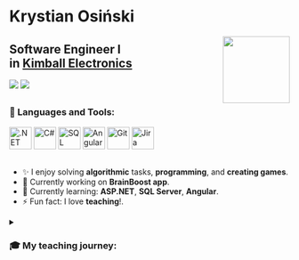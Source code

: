 <div align=left>
<h1>Krystian Osiński  </h1>
<div align="right">
  <img src="https://companieslogo.com/img/orig/KE-28e988d0.png?t=1644318675"  height="120" align="right"/>
</div>
  
<h2>Software Engineer I <br>in <a href="https://www.kimballelectronics.com/global-facilities/poznan-poland" target="_blank">Kimball Electronics</a></h2>
<a href="https://www.linkedin.com/in/krystian-osi%C5%84ski-6a4b46245/" target="_blank"><img src="https://img.shields.io/badge/LinkedIn-0A66C2.svg?style=for-the-badge&logo=LinkedIn&logoColor=white"></a>
<!--<a href="https://www.youtube.com/channel/UCfH07qENh6BdSq1nUBSK53Q" target="_blank"><img src="https://img.shields.io/badge/YouTube-FF0000?style=for-the-badge&logo=youtube&logoColor=white"/></a>-->
<a href="mailto:krystian.osinski@education-it.pl"><img src="https://img.shields.io/badge/Gmail-D14836?style=for-the-badge&logo=gmail&logoColor=white"/></a>
<div>
<!-- <img src="https://komarev.com/ghpvc/?username=Education-IT&style=flat-square&color=blue" alt=""/>--></div>
</div>


##

 ### 🧰 Languages and Tools:

<div>
   <img src="https://upload.wikimedia.org/wikipedia/commons/7/7d/Microsoft_.NET_logo.svg" title=".NET" alt=".NET" width="40" height="40"/>
   <img src="https://cdn.jsdelivr.net/gh/devicons/devicon/icons/csharp/csharp-original.svg" title="C#" alt="C#" width="40" height="40"/>
   <img src="https://img.icons8.com/color/48/microsoft-sql-server.png" title="SQL Server" alt="SQL Server" width="40" height="40"/>
   <img src="https://cdn.jsdelivr.net/gh/devicons/devicon/icons/angularjs/angularjs-original.svg" title="Angular" alt="Angular" width="40" height="40"/>
   <img src="https://cdn.jsdelivr.net/gh/devicons/devicon/icons/git/git-original.svg" title="Git" alt="Git" width="40" height="40"/>
   <img src="https://cdn.jsdelivr.net/gh/devicons/devicon/icons/jira/jira-original-wordmark.svg" title="Jira" alt="Jira" width="40" height="40"/>
          
          
</div>

##
- ✨ I enjoy solving **algorithmic** tasks, **programming**, and **creating games**.
- 🔭 Currently working on **BrainBoost app**.
- 🌱 Currently learning: **ASP.NET**, **SQL Server**, **Angular**.
- ⚡ Fun fact: I love **teaching**!.
<!-- - :mag_right: https://education-it.github.io/todo/ -->

<details>
 <summary><h3>🎓 My teaching journey:</h3></summary>
  
📚 My adventure began in a military high school, where we had many classes with rescuers, soldiers, police officers, and firefighters. After basic training, I became the class commander, and together with my classmates, we took on the challenge of teaching younger classes drill and rescue techniques. As we gained experience, we also started teaching preschool, primary, and middle school students. I participated as a "judge" or "role-player" in many rescue competitions organized by the "Crisis Management Center".


📝 During high school, I started working as a tutor in mathematics and geography. I mainly helped primary and middle school students. I worked as a tutor for 2 years. (Currently, I only help my sister and cousin with their high school exams)

☕ Then I started working at Starbucks, where I quickly became a Trainer Barista and, shortly after, a Store Coffee Master. My main tasks included preparing an individual development plan and training baristas who wanted to progress horizontally to the position of coffee master. I took care of new employees and equipped them with the necessary knowledge for barista work while spreading the passion for coffee in the team, inspiring them, and fostering their development in the world of coffee. I worked at Starbucks for 2.5 years.

💻 After the first year of computer science studies, I decided to fully engage in teaching! 😊 I started working at Sky Blue Education (since 09.2021), where I conduct stationary and remote classes in block programming using MakeCode and Python programming for children in grades 1-6 (groups of 12 students). I also co-create the curriculum and didactic materials (textbooks and sample programs). I also organize various promotional activities, such as open days, demonstration classes, stands at fairs or parent-teacher meetings.

📃I have created 2 handbooks for teaching block programming in MakeCode and programming in Python in Minecraft Education Edition. I have also developed 2 courses (each consisting of 8 lessons) teaching Python and HTML & CSS."

-> Python lvl.1 course [link](https://skyblue.education/programowanie-dla-dzieci-python/)

-> HTML & CSS course [link](https://skyblue.education/tworzenie-stron-internetowych-dla-dzieci/)

I record online classes using OBS Studio and then share them on YouTube platform.

I finished teaching on October 1, 2023. I continue to support and advise Sky blue education. I worked there for 2 years ✔️
</details>

